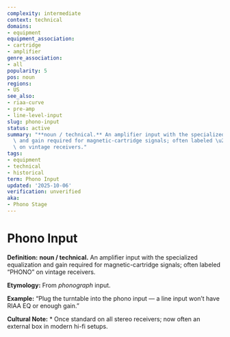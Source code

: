 ```yaml
---
complexity: intermediate
context: technical
domains:
- equipment
equipment_association:
- cartridge
- amplifier
genre_association:
- all
popularity: 5
pos: noun
regions:
- US
see_also:
- riaa-curve
- pre-amp
- line-level-input
slug: phono-input
status: active
summary: "**noun / technical.** An amplifier input with the specialized equalization\
  \ and gain required for magnetic-cartridge signals; often labeled \u201CPHONO\u201D\
  \ on vintage receivers."
tags:
- equipment
- technical
- historical
term: Phono Input
updated: '2025-10-06'
verification: unverified
aka:
- Phono Stage
---
```


# Phono Input

**Definition:** **noun / technical.** An amplifier input with the specialized equalization and gain required for magnetic-cartridge signals; often labeled “PHONO” on vintage receivers.

**Etymology:** From *phonograph* input.

**Example:** “Plug the turntable into the phono input — a line input won’t have RIAA EQ or enough gain.”

**Cultural Note:** * Once standard on all stereo receivers; now often an external box in modern hi-fi setups.


